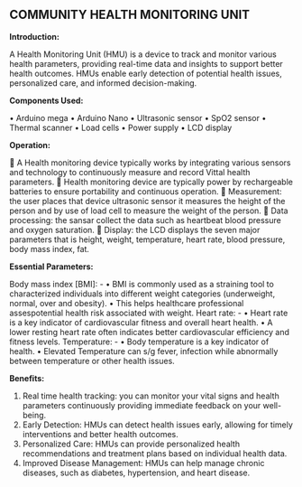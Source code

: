 COMMUNITY HEALTH MONITORING UNIT
-
**Introduction:**

A Health Monitoring Unit (HMU) is a device to track and monitor various health parameters, providing real-time data and insights to support better health outcomes. HMUs enable early detection of potential health issues, personalized care, and informed decision-making.

**Components Used:**

•	Arduino mega 
•	Arduino Nano 
•	Ultrasonic sensor 
•	SpO2 sensor 
•	Thermal scanner
•	Load cells 
•	Power supply 
•	LCD display

**Operation:**

	A Health monitoring device typically works by integrating various sensors and technology to continuously measure and record Vittal health parameters. 
	Health monitoring device are typically power by rechargeable batteries to ensure portability and continuous operation. 
	Measurement: the user places that device ultrasonic sensor it measures the height of the person and by use of load cell to measure the weight of the person. 
	Data processing: the sansar collect the data such as heartbeat blood pressure and oxygen saturation. 
	Display: the LCD displays the seven major parameters that is height, weight, temperature, heart rate, blood pressure, body mass index, fat.

**Essential Parameters:**

Body mass index [BMI]: -
• BMI is commonly used as a straining tool to characterized individuals into different weight categories (underweight, normal, over and obesity).
• This helps healthcare professional assespotential health risk associated with weight. 
Heart rate: -
• Heart rate is a key indicator of cardiovascular fitness and overall heart health. 
• A lower resting heart rate often indicates better cardiovascular efficiency and fitness levels. 
Temperature: -
• Body temperature is a key indicator of health.
• Elevated Temperature can s/g fever, infection while abnormally between temperature or other health issues.

**Benefits:**

1. Real time health tracking: you can monitor your vital signs and health parameters continuously providing immediate feedback on your well-being.
2. Early Detection: HMUs can detect health issues early, allowing for timely interventions and better health outcomes.
2. Personalized Care: HMUs can provide personalized health recommendations and treatment plans based on individual health data.
3. Improved Disease Management: HMUs can help manage chronic diseases, such as diabetes, hypertension, and heart disease.
